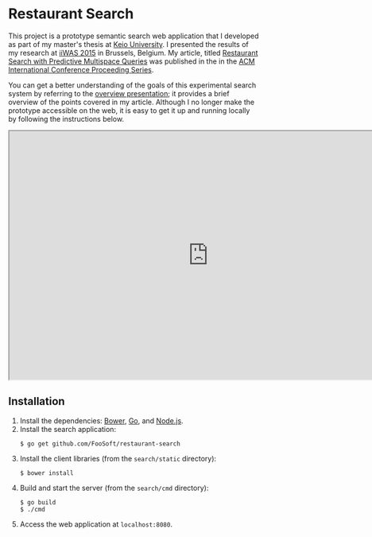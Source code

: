# Restaurant Search

This project is a prototype semantic search web application that I developed as part of my master's thesis at [Keio
University](http://www.sfc.keio.ac.jp/). I presented the results of my research at [iiWAS
2015](http://www.iiwas.org/conferences/iiwas2015/home) in Brussels, Belgium. My article, titled [Restaurant Search with
Predictive Multispace Queries](https://foosoft.net/projects/restaurant-search/dl/article.pdf) was published in the in
the [ACM International Conference Proceeding Series](https://dl.acm.org/citation.cfm?id=2837185&picked=prox&cfid=817523401&cftoken=92411506).

You can get a better understanding of the goals of this experimental search system by referring to the [overview
presentation](https://foosoft.net/projects/restaurant-search/dl/slides.zip); it provides a brief overview of the points
covered in my article. Although I no longer make the prototype accessible on the web, it is easy to get it up and
running locally by following the instructions below.

<iframe width="800" height="500" src="https://www.youtube.com/embed/Ic7Sq-oQ2DI" allowfullscreen></iframe>

## Installation

1.  Install the dependencies: [Bower](https://bower.io/), [Go](https://golang.org/), and [Node.js](https://nodejs.org/).
2.  Install the search application:
    ```
    $ go get github.com/FooSoft/restaurant-search
    ```
3.  Install the client libraries (from the `search/static` directory):
    ```
    $ bower install
    ```
4.  Build and start the server (from the `search/cmd` directory):
    ```
    $ go build
    $ ./cmd
    ```
5.  Access the web application at `localhost:8080`.
